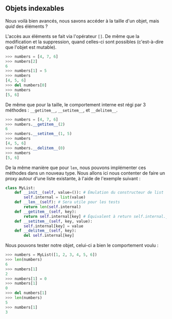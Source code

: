 ## Objets indexables

Nous voilà bien avancés, nous savons accéder à la taille d'un objet, mais *quid* des éléments ?

L'accès aux éléments se fait via l'opérateur `[]`. De même que la modification et la suppression, quand celles-ci sont possibles (c'est-à-dire que l'objet est mutable).

```python
>>> numbers = [4, 7, 6]
>>> numbers[2]
6
>>> numbers[1] = 5
>>> numbers
[4, 5, 6]
>>> del numbers[0]
>>> numbers
[5, 6]
```

De même que pour la taille, le comportement interne est régi par 3 méthodes : `__getitem__`, `__setitem__`, et `__delitem__`.

```python
>>> numbers = [4, 7, 6]
>>> numbers.__getitem__(2)
6
>>> numbers.__setitem__(1, 5)
>>> numbers
[4, 5, 6]
>>> numbers.__delitem__(0)
>>> numbers
[5, 6]
```

De la même manière que pour `len`, nous pouvons implémenter ces méthodes dans un nouveau type. Nous allons ici nous contenter de faire un proxy autour d'une liste existante, à l'aide de l'exemple suivant :

```python
class MyList:
    def __init__(self, value=()): # Émulation du constructeur de list
        self.internal = list(value)
    def __len__(self): # Sera utile pour les tests
        return len(self.internal)
    def __getitem__(self, key):
        return self.internal[key] # Équivalent à return self.internal.__getitem__(key)
    def __setitem__(self, key, value):
        self.internal[key] = value
    def __delitem__(self, key):
        del self.internal[key]
```

Nous pouvons tester notre objet, celui-ci a bien le comportement voulu :

```python
>>> numbers = MyList([1, 2, 3, 4, 5, 6])
>>> len(numbers)
6
>>> numbers[1]
2
>>> numbers[1] = 0
>>> numbers[1]
0
>>> del numbers[1]
>>> len(numbers)
5
>>> numbers[1]
3
```
